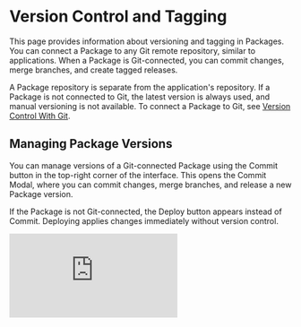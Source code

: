 # Version Control and Tagging

This page provides information about versioning and tagging in Packages. You can connect a Package to any Git remote repository, similar to applications. When a Package is Git-connected, you can commit changes, merge branches, and create tagged releases.

A Package repository is separate from the application's repository. If a Package is not connected to Git, the latest version is always used, and manual versioning is not available. To connect a Package to Git, see [Version Control With Git](/advanced-concepts/version-control-with-git).


## Managing Package Versions

You can manage versions of a Git-connected Package using the Commit button in the top-right corner of the interface. This opens the Commit Modal, where you can commit changes, merge branches, and release a new Package version.

If the Package is not Git-connected, the Deploy button appears instead of Commit. Deploying applies changes immediately without version control.

<div style={{ position: "relative", paddingBottom: "calc(50.52% + 41px)", height: 0, width: "100%" }}>
  <iframe
    src="https://demo.arcade.software/8YXnoaVs7aymi6L8VUDb?embed"
    frameBorder="0"
    loading="lazy"
    webkitAllowFullScreen
    mozAllowFullScreen
    allowFullScreen
    allow="fullscreen"
    style={{ position: "absolute", top: 0, left: 0, width: "100%", height: "100%" }}
    title="Appsmith | Connect Data"
  />
</div>




#### Deploy

<dd>

The Deploy section allows you to commit changes to the active Git branch. You can see Changes since the last deployment, such as updates to queries and JS modules.

- If there are uncommitted changes, they must be committed before merging or releasing.
- You can provide a commit message to describe the update.
- Clicking **Commit & Push** Changes synchronizes the latest modifications with the repository.
- The **Discard & Pull** button discards all local changes and pulls the latest updates from the remote repository.


</dd>

#### Merge

<dd>

The Merge section allows you to combine updates from a source branch into a target branch.
Before merging, ensure that both branches have the latest committed changes and that there are no merge conflicts.

- Merging incorporates updates from feature or development branches before releasing.
- If conflicts exist, Git prompts you to resolve them before completing the merge.
- After merging, the target branch reflects the latest updates.

For more details, see [How to Resolve Merge Conflicts](/advanced-concepts/version-control-with-git/commit-and-push).



</dd>

#### Release

<dd>

The Release tab allows you to tag a version based on the latest commit in the repository. This feature is built on [Git tagging](https://git-scm.com/book/en/v2/Git-Basics-Tagging) and currently applies only to Packages. The latest commit is tagged with the selected version, and uncommitted changes are not included in the release.

Version tagging allows applications to reference a specific release instead of the latest changes. It follows semantic versioning, where each increment indicates the type of update.

- **Major (1.x.x → 2.0.0)**: Indicates breaking changes that require modifications in dependent applications. For example: Removing or renaming existing functions.

- **Minor (1.0.x → 1.1.0)**: Introduces new features while maintaining backward compatibility. For example: Adding a new method without modifying existing functionality.

- **Patch (1.0.0 → 1.0.1)**: Applies bug fixes or minor improvements that do not affect functionality. For example: Resolving an error in an existing function.


</dd>


## Using Package Versions in Applications


<div style={{ position: "relative", paddingBottom: "calc(50.52% + 41px)", height: 0, width: "100%" }}>
  <iframe
    src="https://demo.arcade.software/uGBMPiHXi887JH4awT5i?embed"
    frameBorder="0"
    loading="lazy"
    webkitAllowFullScreen
    mozAllowFullScreen
    allowFullScreen
    allow="fullscreen"
    style={{ position: "absolute", top: 0, left: 0, width: "100%", height: "100%" }}
    title="Appsmith | Connect Data"
  />
</div>



You can select a Package version from the **Libraries** section in the **Entity Explorer** by choosing from the available options. Only Packages currently used in the application are listed. If a Package or module is not used in the application, it will not appear in the selection menu.

- **For Git-connected Packages:** You can choose from a list of available Package versions that have been released. Each version corresponds to a tagged commit, allowing you to control which version is used in your application. 

- **For Non-Git-connected Packages:** Version selection is not available, and the application always uses the latest Package version. Any updates to the Package are immediately applied without version control.






